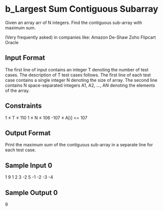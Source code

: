 # b_Largest Sum Contiguous Subarray

Given an array arr of N integers. Find the contiguous sub-array with maximum sum.

(Very frequently asked) in companies like: Amazon De-Shaw Zoho Flipcart Oracle

## Input Format

The first line of input contains an integer T denoting the number of test cases. The description of T test cases follows. The first line of each test case contains a single integer N denoting the size of array. The second line contains N space-separated integers A1, A2, ..., AN denoting the elements of the array.

## Constraints

1 ≤ T ≤ 110
1 ≤ N ≤ 106
-107 ≤ A[i] <= 107

## Output Format

Print the maximum sum of the contiguous sub-array in a separate line for each test case.

## Sample Input 0

1
9
1 2 3 -2 5 -1 -2 -3 -4

## Sample Output 0

9
